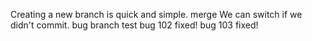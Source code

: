 Creating a new branch is quick and simple.
merge
We can switch if we didn't commit.
bug branch test
bug 102 fixed!
bug 103 fixed!
